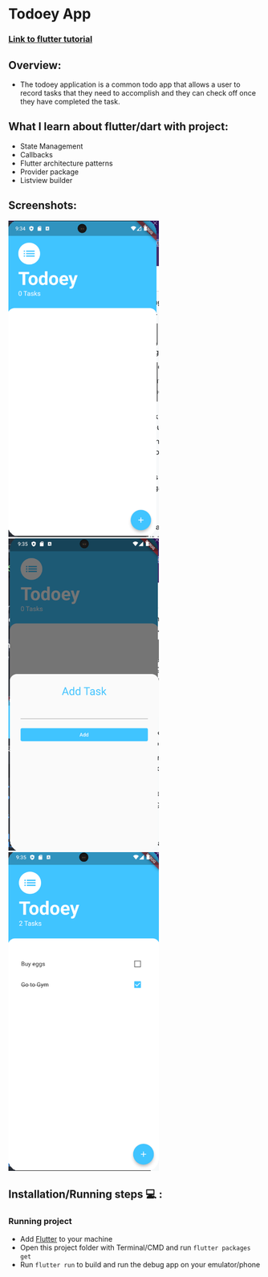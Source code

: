 # Todoey App

### [Link to flutter tutorial](https://www.udemy.com/course/flutter-bootcamp-with-dart/?couponCode=OF53124)

## Overview:
- The todoey application is a common todo app that allows a user to record tasks that they need to accomplish and they can check off once they have completed the task. 

## What I learn about flutter/dart with project: 
- State Management
- Callbacks
- Flutter architecture patterns
- Provider package
- Listview builder

## Screenshots: 
<p float="left">
    <img src="screenshots/screenshot_1.png" width="300" />
    <img src="screenshots/screenshot_2.png" width="300" />
    <img src="screenshots/screenshot_3.png" width="300" />
</p>

## Installation/Running steps :computer: :

### Running project
- Add [Flutter](https://docs.flutter.dev/get-started/install) to your machine
- Open this project folder with Terminal/CMD and run `flutter packages get`
- Run `flutter run` to build and run the debug app on your emulator/phone

